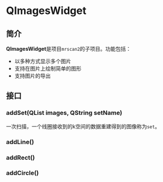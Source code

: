 # QImagesWidget
## 简介

**QImagesWidget**是项目`mrscan2`的子项目。功能包括：

- 以多种方式显示多个图片
- 支持在图片上绘制简单的图形
- 支持图片的导出

## 接口
### addSet(QList<QImage> images, QString setName)

一次扫描，一个线圈接收到的k空间的数据重建得到的图像称为`set`。

### addLine()

### addRect()

### addCircle()



